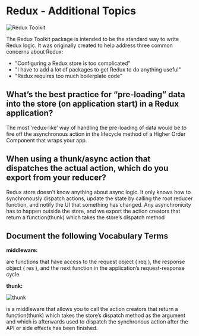 # Redux - Additional Topics

![Redux Toolkit](https://www.bezkoder.com/wp-content/uploads/2021/09/redux-toolkit-example-crud-app-redux-store-architecture.png)

The Redux Toolkit package is intended to be the standard way to write Redux logic. It was originally created to help address three common concerns about Redux:

- "Configuring a Redux store is too complicated"
- "I have to add a lot of packages to get Redux to do anything useful"
- "Redux requires too much boilerplate code"

## What’s the best practice for “pre-loading” data into the store (on application start) in a Redux application?

The most ‘redux-like’ way of handling the pre-loading of data would be to fire off the asynchronous action in the lifecycle method of a Higher Order Component that wraps your app.

## When using a thunk/async action that dispatches the actual action, which do you export from your reducer?

Redux store doesn’t know anything about async logic. It only knows how to synchronously dispatch actions, update the state by calling the root reducer function, and notify the UI that something has changed. Any asynchronicity has to happen outside the store, and we export the action creators that return a function(thunk) which takes the store’s dispatch method

## Document the following Vocabulary Terms

**middleware:**

are functions that have access to the request object ( req ), the response object ( res ), and the next function in the application’s request-response cycle.

**thunk:**

![thunk](https://miro.medium.com/max/799/0*l66us_4-3WiL6af9.png)


 is a middleware that allows you to call the action creators that return a function(thunk) which takes the store’s dispatch method as the argument and which is afterwards used to dispatch the synchronous action after the API or side effects has been finished.